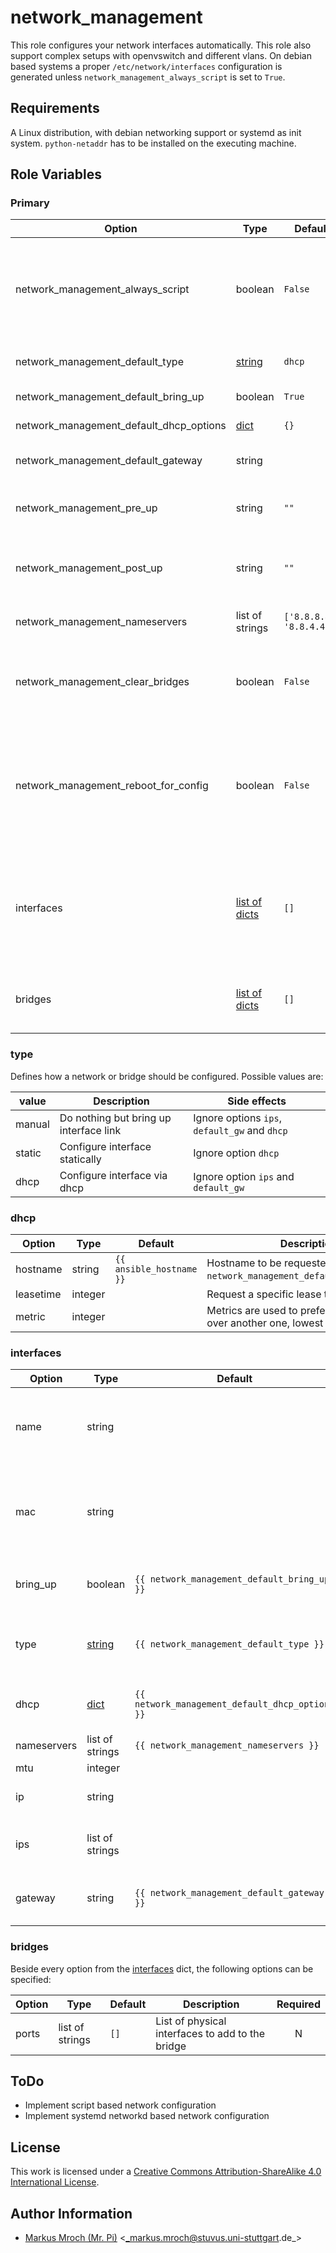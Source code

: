 # network_management

This role configures your network interfaces automatically. This role also support complex setups with openvswitch and different vlans. On debian based systems a proper `/etc/network/interfaces` configuration is generated unless `network_management_always_script` is set to `True`.


## Requirements

A Linux distribution, with debian networking support or systemd as init system.
`python-netaddr` has to be installed on the executing machine.

## Role Variables

### Primary
| Option                                  | Type                         | Default                  | Description                                                                                                                                        | Required |
|-----------------------------------------|------------------------------|--------------------------|----------------------------------------------------------------------------------------------------------------------------------------------------|:--------:|
| network_management_always_script        | boolean                      | `False`                  | Generate a systemd service and network management script always (overwrites networking.service if exist)                                           |     N    |
| network_management_default_type         | [string](#type)              | `dhcp`                   | Default type to setup a interface or bridge                                                                                                        |     N    |
| network_management_default_bring_up     | boolean                      | `True`                   | Bring interface up on start                                                                                                                        |     N    |
| network_management_default_dhcp_options | [dict](#dhcp)                | `{}`                     | Additional options for dhcp interfaces                                                                                                             |     N    |
| network_management_default_gateway      | string                       |                          | Add a default route via this gateway address                                                                                                       |     N    |
| network_management_pre_up               | string                       | `""`                     | Commands to execute before any other action is performed                                                                                           |     N    |
| network_management_post_up              | string                       | `""`                     | Commands to execute after all other network operations are performed                                                                               |     N    |
| network_management_nameservers          | list of strings              | `['8.8.8.8', '8.8.4.4']` | List of all nameservers to use                                                                                                                     |     N    |
| network_management_clear_bridges        | boolean                      | `False`                  | Remove all ovs bridges before recreate them, useful for renaming of bridges                                                                        |     N    |
| network_management_reboot_for_config    | boolean                      | `False`                  | Reboot target server to setup new network config, useful for major network configuration, which may require manual interactions otherwise          |     N    |
| interfaces                              | [list of dicts](#interfaces) | `[]`                     | List of all interfaces to setup, keep in mind it can cause various errors if you configure a interface here and later use it as a port on a bridge |     N    |
| bridges                                 | [list of dicts](#bridges)    | `[]`                     | List of network bridges to setup (all bridges are managed by openvswitch)                                                                          |     N    |

### type
Defines how a network or bridge should be configured. Possible values are:

| value  | Description                            | Side effects                                  |
|--------|----------------------------------------|-----------------------------------------------|
| manual | Do nothing but bring up interface link | Ignore options `ips`, `default_gw` and `dhcp` |
| static | Configure interface statically         | Ignore option `dhcp`                          |
| dhcp   | Configure interface via dhcp           | Ignore option `ips` and `default_gw`          |


### dhcp
| Option    | Type    | Default                  | Description                                                                        | Required |
|-----------|---------|--------------------------|------------------------------------------------------------------------------------|:--------:|
| hostname  | string  | `{{ ansible_hostname }}` | Hostname to be requested (is ignored in `network_management_default_dhcp_options`) |     N    |
| leasetime | integer |                          | Request a specific lease time in seconds.                                          |     N    |
| metric    | integer |                          | Metrics are used to prefer an interface over another one, lowest wins.             |     N    |


### interfaces
| Option      | Type            | Default                                         | Description                                                                    |             Required            |
|-------------|-----------------|-------------------------------------------------|--------------------------------------------------------------------------------|:-------------------------------:|
| name        | string          |                                                 | Name of the interface to configure, ignored if `mac` is not specified          |  only if `mac` is not specified |
| mac         | string          |                                                 | MAC-Address of the interface to configure, if specified `name` is autodetected | only if `name` is not specified |
| bring_up    | boolean         | `{{ network_management_default_bring_up }}`     | Automatically bring interface link up                                          |                N                |
| type        | [string](#type) | `{{ network_management_default_type }}`         | Specify how the network interface should be configured                         |                N                |
| dhcp        | [dict](#dhcp)   | `{{ network_management_default_dhcp_options }}` | Additional options for dhcp interfaces                                         |                N                |
| nameservers | list of strings | `{{ network_management_nameservers }}`          | Nameservers to use                                                             |                N                |
| mtu         | integer         |                                                 | MTU size                                                                       |                N                |
| ip          | string          |                                                 | IP address to assign as CIDR                                                   |                N                |
| ips         | list of strings |                                                 | IP addresses to assign to interface as CIDR                                    |    only if `type` is `static`   |
| gateway     | string          | `{{ network_management_default_gateway }}`      | Add a default route via this gateway address                                   |                N                |


### bridges
Beside every option from the [interfaces](#interfaces) dict, the following options can be specified:

| Option | Type            | Default | Description                                      | Required |
|--------|-----------------|---------|--------------------------------------------------|:--------:|
| ports  | list of strings | `[]`    | List of physical interfaces to add to the bridge |     N    |


## ToDo
* Implement script based network configuration
* Implement systemd networkd based network configuration

## License

This work is licensed under a [Creative Commons Attribution-ShareAlike 4.0 International License](http://creativecommons.org/licenses/by-sa/4.0/).


## Author Information

 * [Markus Mroch (Mr. Pi)](https://github.com/Mr-Pi) &lt;_markus.mroch@stuvus.uni-stuttgart.de_&gt;
